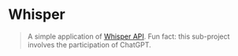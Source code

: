 # Whisper
> A simple application of [Whisper API](https://github.com/openai/whisper).
> Fun fact: this sub-project involves the participation of ChatGPT.

